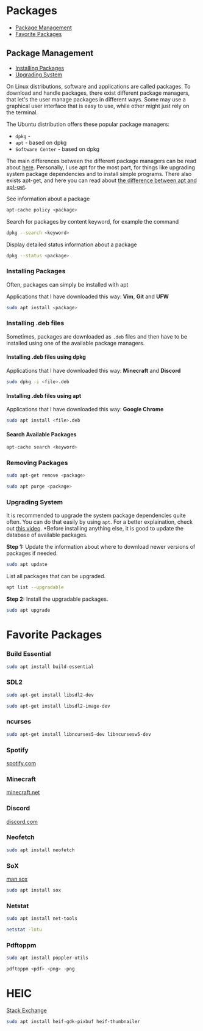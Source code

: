 # Packages

- [Package Management](#package-management)
- [Favorite Packages](#favorite-packages)

## Package Management

- [Installing Packages](#installing-packages)
- [Upgrading System](#upgrading-system)

On Linux distributions, software and applications are called packages. To download and handle packages, there exist different package managers, that let's the user manage packages in different ways. Some may use a graphical user interface that is easy to use, while other might just rely on the terminal.

The Ubuntu distribution offers these popular package managers:

- `dpkg` -
- `apt` - based on dpkg
- `Software Center` - based on dpkg

The main differences between the different package managers can be read about [here](https://askubuntu.com/questions/76/whats-the-difference-between-package-managers). Personally, I use apt for the most part, for things like upgrading system package dependencies and to install simple programs. There also exists apt-get, and here you can read about [the difference between apt and apt-get](https://askubuntu.com/questions/445384/what-is-the-difference-between-apt-and-apt-get).


See information about a package

```bash
apt-cache policy <package>
```

Search for packages by content keyword, for example the command

```bash
dpkg --search <keyword>
```

Display detailed status information about a package

```bash
dpkg --status <package>
```

### Installing Packages

Often, packages can simply be installed with apt

Applications that I have downloaded this way: **Vim**, **Git** and **UFW**

```bash
sudo apt install <package>
```

### Installing .deb files

Sometimes, packages are downloaded as `.deb` files and then have to be installed using one of the available package managers.

#### Installing .deb files using dpkg

Applications that I have downloaded this way: **Minecraft** and **Discord**

```bash
sudo dpkg -i <file>.deb
```

#### Installing .deb files using apt

Applications that I have downloaded this way: **Google Chrome**

```bash
sudo apt install <file>.deb
```

#### Search Available Packages

```bash
apt-cache search <keyword>
```

### Removing Packages

```bash
sudo apt-get remove <package>
```

```bash
sudo apt purge <package>
```

### Upgrading System

It is recommended to upgrade the system package dependencies quite often. You can do that easily by using `apt`. For a better explaination, check out [this video](https://www.youtube.com/watch?v=tNT9Hm8fpOA). *Before installing anything else, it is good to update the database of available packages.

**Step 1:** Update the information about where to download newer versions of packages if needed.

```bash
sudo apt update
```

List all packages that can be upgraded.

```bash
apt list --upgradable
```

**Step 2:** Install the upgradable packages.

```bash
sudo apt upgrade
```

# Favorite Packages

### Build Essential

```bash
sudo apt install build-essential
```

### SDL2

```bash
sudo apt-get install libsdl2-dev
```
```bash
sudo apt-get install libsdl2-image-dev
```

### ncurses

```bash
sudo apt-get install libncurses5-dev libncursesw5-dev
```

### Spotify

[spotify.com](https://www.spotify.com/us/download/linux/)

### Minecraft

[minecraft.net](https://www.minecraft.net/en-us/download)

### Discord

[discord.com](https://discord.com/download)

### Neofetch

```bash
sudo apt install neofetch
```

### SoX

[man sox](https://linux.die.net/man/1/sox)

```bash
sudo apt install sox
```

### Netstat

```bash
sudo apt install net-tools
```

```bash
netstat -lntu
```

### Pdftoppm

```bash
sudo apt install poppler-utils
```

```bash
pdftoppm <pdf> <png> -png
```

# HEIC

[Stack Exchange](https://askubuntu.com/questions/958355/any-app-on-ubuntu-to-open-and-or-convert-heif-pictures-heic-high-efficiency-i)

```bash
sudo apt install heif-gdk-pixbuf heif-thumbnailer
```
